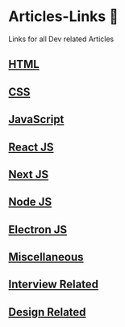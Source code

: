 # Articles-Links :balloon:
Links for all Dev related Articles

## [HTML](HTML.md)

## [CSS](CSS.md)

## [JavaScript](JavaScript.md)

## [React JS](React-JS.md)

## [Next JS](Next-JS.md)

## [Node JS](Node-JS.md)

## [Electron JS](Electron-JS.md)

## [Miscellaneous](Misc.md)

## [Interview Related](Interview.md)

## [Design Related](Design-Related.md)
